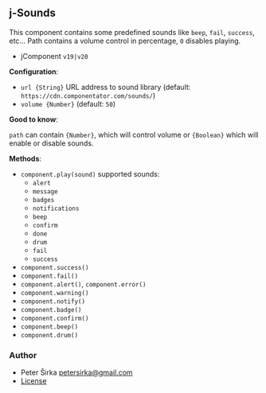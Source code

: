 ## j-Sounds

This component contains some predefined sounds like `beep`, `fail`, `success`, etc... Path contains a volume control in percentage, `0` disables playing.

- jComponent `v19|v20`

__Configuration__:

- `url {String}` URL address to sound library (default: `https://cdn.componentator.com/sounds/`)
- `volume {Number}` (default: `50`)

__Good to know__:

`path` can contain `{Number}`, which will control volume or `{Boolean}` which will enable or disable sounds.

__Methods__:

- `component.play(sound)` supported sounds:
	- `alert`
	- `message`
	- `badges`
	- `notifications`
	- `beep`
	- `confirm`
	- `done`
	- `drum`
	- `fail`
	- `success`
- `component.success()`
- `component.fail()`
- `component.alert()`, `component.error()`
- `component.warning()`
- `component.notify()`
- `component.badge()`
- `component.confirm()`
- `component.beep()`
- `component.drum()`

### Author

- Peter Širka <petersirka@gmail.com>
- [License](https://www.totaljs.com/license/)